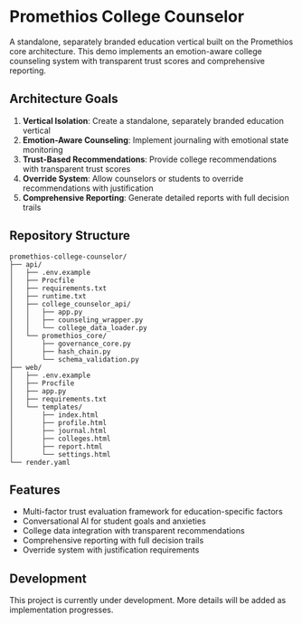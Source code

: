# Promethios College Counselor

A standalone, separately branded education vertical built on the Promethios core architecture. This demo implements an emotion-aware college counseling system with transparent trust scores and comprehensive reporting.

## Architecture Goals

1. **Vertical Isolation**: Create a standalone, separately branded education vertical
2. **Emotion-Aware Counseling**: Implement journaling with emotional state monitoring
3. **Trust-Based Recommendations**: Provide college recommendations with transparent trust scores
4. **Override System**: Allow counselors or students to override recommendations with justification
5. **Comprehensive Reporting**: Generate detailed reports with full decision trails

## Repository Structure

```
promethios-college-counselor/
├── api/
│   ├── .env.example
│   ├── Procfile
│   ├── requirements.txt
│   ├── runtime.txt
│   ├── college_counselor_api/
│   │   ├── app.py
│   │   ├── counseling_wrapper.py
│   │   └── college_data_loader.py
│   └── promethios_core/
│       ├── governance_core.py
│       ├── hash_chain.py
│       └── schema_validation.py
├── web/
│   ├── .env.example
│   ├── Procfile
│   ├── app.py
│   ├── requirements.txt
│   └── templates/
│       ├── index.html
│       ├── profile.html
│       ├── journal.html
│       ├── colleges.html
│       ├── report.html
│       └── settings.html
└── render.yaml
```

## Features

- Multi-factor trust evaluation framework for education-specific factors
- Conversational AI for student goals and anxieties
- College data integration with transparent recommendations
- Comprehensive reporting with full decision trails
- Override system with justification requirements

## Development

This project is currently under development. More details will be added as implementation progresses.
